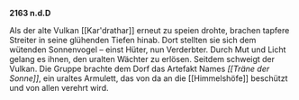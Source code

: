 **2163 n.d.D** 

Als der alte Vulkan [[Kar'drathar]] erneut zu speien drohte, brachen tapfere Streiter in seine glühenden Tiefen hinab. Dort stellten sie sich dem wütenden Sonnenvogel – einst Hüter, nun Verderbter. Durch Mut und Licht gelang es ihnen, den uralten Wächter zu erlösen. Seitdem schweigt der Vulkan. Die Gruppe brachte dem Dorf das Artefakt Names _[[Träne der Sonne]]_, ein uraltes Armulett, das von da an die [[Himmelshöfe]] beschützt und von allen verehrt wird. 